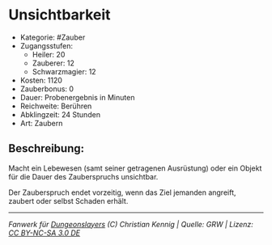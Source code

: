 # Unsichtbarkeit

- Kategorie: #Zauber
- Zugangsstufen:
  - Heiler: 20
  - Zauberer: 12
  - Schwarzmagier: 12
- Kosten: 1120
- Zauberbonus: 0
- Dauer: Probenergebnis in Minuten
- Reichweite: Berühren
- Abklingzeit: 24 Stunden
- Art: Zaubern

## Beschreibung:

Macht ein Lebewesen (samt seiner getragenen Ausrüstung) oder ein Objekt für die Dauer des Zauberspruchs unsichtbar.

Der Zauberspruch endet vorzeitig, wenn das Ziel jemanden angreift, zaubert oder selbst Schaden erhält.

---

_Fanwerk für [Dungeonslayers](https://www.dungeonslayers.net/) (C) Christian Kennig | Quelle: GRW | Lizenz: [CC BY-NC-SA 3.0 DE](https://creativecommons.org/licenses/by-nc-sa/3.0/de/)_
